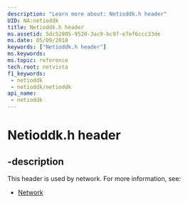 ```yaml
---
description: "Learn more about: Netioddk.h header"
UID: NA:netioddk
title: Netioddk.h header
ms.assetid: 5dc52805-9520-3ac9-bc97-e7ef6ccc33de
ms.date: 05/09/2018
keywords: ["Netioddk.h header"]
ms.keywords: 
ms.topic: reference
tech.root: netvista
f1_keywords:
 - netioddk
 - netioddk/netioddk
api_name:
 - netioddk
---
```


# Netioddk.h header


## -description

This header is used by network. For more information, see:

- [Network](../_netvista/index.md)


